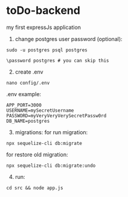 # toDo-backend
my first expressJs application

1. change postgres user password (optional):
```
sudo -u postgres psql postgres
```
```
\password postgres # you can skip this
```

2. create .env
```
nano config/.env
```

.env example:
```
APP_PORT=3000
USERNAME=mySecretUsername
PASSWORD=myVeryVeryVerySecretPassw0rd
DB_NAME=postgres
```

3. migrations:
for run migration:
```
npx sequelize-cli db:migrate
```
for restore old migration:
```
npx sequelize-cli db:migrate:undo
```

4. run:
```
cd src && node app.js
```
